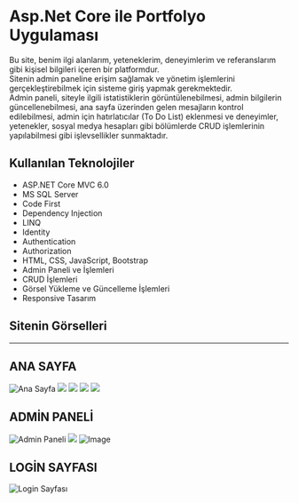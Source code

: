 # Asp.Net Core ile Portfolyo Uygulaması

Bu site, benim ilgi alanlarım, yeteneklerim, deneyimlerim ve referanslarım gibi kişisel bilgileri içeren bir platformdur.  
Sitenin admin paneline erişim sağlamak ve yönetim işlemlerini gerçekleştirebilmek için sisteme giriş yapmak gerekmektedir.  
Admin paneli, siteyle ilgili istatistiklerin görüntülenebilmesi, admin bilgilerin güncellenebilmesi, ana sayfa üzerinden gelen mesajların kontrol edilebilmesi, admin için hatırlatıcılar (To Do List) eklenmesi ve deneyimler, yetenekler, sosyal medya hesapları gibi bölümlerde CRUD işlemlerinin yapılabilmesi gibi işlevsellikler sunmaktadır.

## Kullanılan Teknolojiler
- ASP.NET Core MVC 6.0
- MS SQL Server
- Code First
- Dependency Injection
- LINQ
- Identity
- Authentication
- Authorization
- HTML, CSS, JavaScript, Bootstrap
- Admin Paneli ve İşlemleri
- CRUD İşlemleri
- Görsel Yükleme ve Güncelleme İşlemleri
- Responsive Tasarım

## Sitenin Görselleri
___ 
## ANA SAYFA
![Ana Sayfa](https://github.com/user-attachments/assets/27d899b4-44cd-4208-a2ac-b7250cc83045)
![](https://github.com/user-attachments/assets/a5008d08-93c2-4472-a838-5773947e462d)
![](https://github.com/user-attachments/assets/7b5881fa-1414-4369-95f6-ae286816f2bb)
![](https://github.com/user-attachments/assets/86c62fdf-f15a-4271-a7d3-8d4d1891dd10)
![](https://github.com/user-attachments/assets/8af18ff5-78a4-4df0-859e-44d969c21b00)
## ADMİN PANELİ
![Admin Paneli](https://github.com/user-attachments/assets/4341f554-25a1-4c66-ad66-9e99c231d7d7)
![](https://github.com/user-attachments/assets/31d49ce8-b8c8-4e2a-9c15-beedee7dc9d5)
![Image](https://github.com/user-attachments/assets/ab1c8dbf-b488-4091-9258-37367af82e77)
## LOGİN SAYFASI
![Login Sayfası](https://github.com/user-attachments/assets/8fa0234e-c676-4b34-80be-54fbe1c0bd47)


